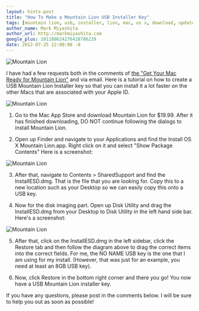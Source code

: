 ```yaml
---
layout: hints-post
title: "How To Make a Mountain Lion USB Installer Key"
tags: [mountain lion, usb, installer, lion, mac, os x, download, update]
author_name: Mark Miyashita
author_url: http://markmiyashita.com
google_plus: 101180624276428786239
date: 2012-07-25 12:00:00 -8
---
```


<img class="clear blog-image-full-border" src="{{site.url}}/images/os-x-mountain-lion.jpeg" title="Mountain Lion">

I have had a few requests both in the comments of <a href="http://hints.binaryage.com/get-your-mac-ready-for-mountain-lion/"> the "Get Your Mac Ready for Mountain Lion"</a> and via email. Here is a tutorial on how to create a USB Mountain Lion Installer key so that you can install it a lot faster on the other Macs that are associated with your Apple ID.

<img class="clear blog-image-full-border" src="{{site.url}}/images/usb-mountain-lion-0.png" title="Mountain Lion">

1. Go to the Mac App Store and download Mountain Lion for $19.99. After it has finished downloading, DO NOT continue following the dialogs to install Mountain Lion.

2. Open up Finder and navigate to your Applications and find the Install OS X Mountain Lion.app. Right click on it and select "Show Package Contents" Here is a screenshot:

<img class="clear blog-image-full-border" src="{{site.url}}/images/usb-mountain-lion-1.png" title="Mountain Lion">

3. After that, navigate to Contents > SharedSupport and find the InstallESD.dmg. That is the file that you are looking for. Copy this to a new location such as your Desktop so we can easily copy this onto a USB key.

4. Now for the disk imaging part. Open up Disk Utility and drag the InstallESD.dmg from your Desktop to Disk Utility in the left hand side bar. Here's a screenshot:

<img class="clear blog-image-full-border" src="{{site.url}}/images/usb-mountain-lion-3.png" title="Mountain Lion">

5. After that, click on the InstallESD.dmg in the left sidebar, click the Restore tab and then follow the diagram above to drag the correct items into the correct fields. For me, the NO NAME USB key is the one that I am using for my install. (However, that was just for an example, you need at least an 8GB USB key).

6. Now, click Restore in the bottom right corner and there you go! You now have a USB Mountain Lion installer key. 

If you have any questions, please post in the comments below. I will be sure to help you out as soon as possible!